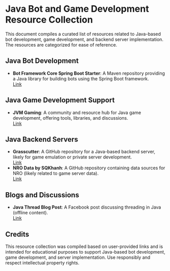 # Java Bot and Game Development Resource Collection

This document compiles a curated list of resources related to Java-based bot development, game development, and backend server implementation. The resources are categorized for ease of reference.

## Java Bot Development
- **Bot Framework Core Spring Boot Starter**: A Maven repository providing a Java library for building bots using the Spring Boot framework.  
  [Link](https://mvnrepository.com/artifact/com.botscrew/bot-framework-core)

## Java Game Development Support
- **JVM Gaming**: A community and resource hub for Java game development, offering tools, libraries, and discussions.  
  [Link](https://jvm-gaming.org/)

## Java Backend Servers
- **Grasscutter**: A GitHub repository for a Java-based backend server, likely for game emulation or private server development.  
  [Link](https://github.com/Grasscutters/Grasscutter)
- **NRO Data by SQKhanh**: A GitHub repository containing data sources for NRO (likely related to game server data).  
  [Link](https://github.com/SQKhanh/nro_data)

## Blogs and Discussions
- **Java Thread Blog Post**: A Facebook post discussing threading in Java (offline content).  
  [Link](https://www.facebook.com/share/p/1698W9Vkq3/)

## Credits
This resource collection was compiled based on user-provided links and is intended for educational purposes to support Java-based bot development, game development, and server implementation. Use responsibly and respect intellectual property rights.